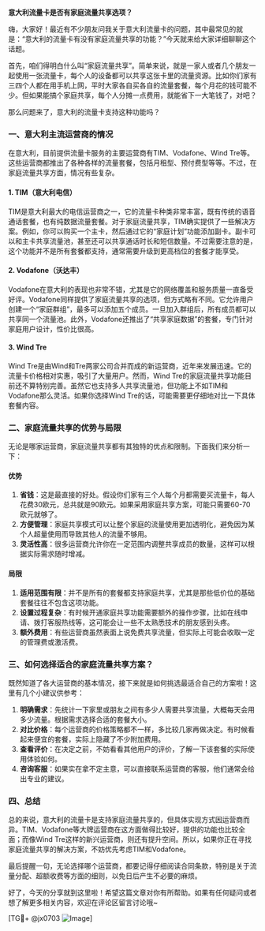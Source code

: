 **意大利流量卡是否有家庭流量共享选项？**

嗨，大家好！最近有不少朋友问我关于意大利流量卡的问题，其中最常见的就是：“意大利的流量卡有没有家庭流量共享的功能？”今天就来给大家详细聊聊这个话题。

首先，咱们得明白什么叫“家庭流量共享”。简单来说，就是一家人或者几个朋友一起使用一张流量卡，每个人的设备都可以共享这张卡里的流量资源。比如你们家有三四个人都在用手机上网，平时大家各自买各自的流量套餐，每个月花的钱可能不少。但如果能搞个家庭共享，每个人分摊一点费用，就能省下一大笔钱了，对吧？

那么问题来了，意大利的流量卡支持这种功能吗？

### **一、意大利主流运营商的情况**

在意大利，目前提供流量卡服务的主要运营商有TIM、Vodafone、Wind Tre等。这些运营商都推出了各种各样的流量套餐，包括月租型、预付费型等等。不过，在家庭流量共享方面，情况有些复杂。

#### **1. TIM（意大利电信）**
TIM是意大利最大的电信运营商之一，它的流量卡种类非常丰富，既有传统的语音通话套餐，也有纯数据流量套餐。对于家庭流量共享，TIM确实提供了一些解决方案。例如，你可以购买一个主卡，然后通过它的“家庭计划”功能添加副卡。副卡可以和主卡共享流量池，甚至还可以共享通话时长和短信数量。不过需要注意的是，这个功能并不是所有套餐都支持，通常需要升级到更高档位的套餐才能享受。

#### **2. Vodafone（沃达丰）**
Vodafone在意大利的表现也非常不错，尤其是它的网络覆盖和服务质量一直备受好评。Vodafone同样提供了家庭流量共享的选项，但方式略有不同。它允许用户创建一个“家庭群组”，最多可以添加五个成员。一旦加入群组后，所有成员都可以共享同一个流量池。此外，Vodafone还推出了“共享家庭数据”的套餐，专门针对家庭用户设计，性价比很高。

#### **3. Wind Tre**
Wind Tre是由Wind和Tre两家公司合并而成的新运营商，近年来发展迅速。它的流量卡价格相对实惠，吸引了大量用户。然而，Wind Tre的家庭流量共享功能目前还不算特别完善。虽然它也支持多人共享流量池，但功能上不如TIM和Vodafone那么灵活。如果你选择Wind Tre的话，可能需要更仔细地对比一下具体套餐内容。

### **二、家庭流量共享的优势与局限**

无论是哪家运营商，家庭流量共享都有其独特的优点和限制。下面我们来分析一下：

#### **优势**
1. **省钱**：这是最直接的好处。假设你们家有三个人每个月都需要买流量卡，每人花费30欧元，总共就是90欧元。如果采用家庭共享方案，可能只需要60-70欧元就够了。
2. **方便管理**：家庭共享模式可以让整个家庭的流量使用更加透明化，避免因为某个人超量使用而导致其他人的流量不够用。
3. **灵活性高**：很多运营商允许你在一定范围内调整共享成员的数量，这样可以根据实际需求随时增减。

#### **局限**
1. **适用范围有限**：并不是所有的套餐都支持家庭共享，尤其是那些低价位的基础套餐往往不包含这项功能。
2. **设置过程复杂**：有时候开通家庭共享功能需要额外的操作步骤，比如在线申请、拨打客服热线等，这可能会让一些不太熟悉技术的朋友感到头疼。
3. **额外费用**：有些运营商虽然表面上说免费共享流量，但实际上可能会收取一定的管理费或激活费。

### **三、如何选择适合的家庭流量共享方案？**

既然知道了各大运营商的基本情况，接下来就是如何挑选最适合自己的方案啦！这里有几个小建议供参考：

1. **明确需求**：先统计一下家里或朋友之间有多少人需要共享流量，大概每天会用多少流量。根据需求选择合适的套餐大小。
2. **对比价格**：每个运营商的价格策略都不一样，多比较几家再做决定。有时候看起来便宜的套餐，实际上隐藏了不少附加费用。
3. **查看评价**：在决定之前，不妨看看其他用户的评价，了解一下该套餐的实际使用体验如何。
4. **咨询客服**：如果实在拿不定主意，可以直接联系运营商的客服，他们通常会给出专业的建议。

### **四、总结**

总的来说，意大利的流量卡是支持家庭流量共享的，但具体实现方式因运营商而异。TIM、Vodafone等大牌运营商在这方面做得比较好，提供的功能也比较全面；而像Wind Tre这样的新兴运营商，则还有提升空间。所以，如果你正在寻找家庭流量共享的解决方案，不妨优先考虑TIM和Vodafone。

最后提醒一句，无论选择哪个运营商，都要记得仔细阅读合同条款，特别是关于流量分配、超额收费等方面的细则，以免日后产生不必要的麻烦。

好了，今天的分享就到这里啦！希望这篇文章对你有所帮助。如果有任何疑问或者想了解更多相关内容，欢迎在评论区留言讨论哦~

[TG💪+ @jx0703 ![Image](https://github.com/user-attachments/assets/dbca1d08-cadb-493c-b0ec-ad6f7a83f270)]